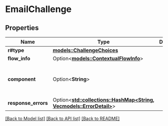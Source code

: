 # EmailChallenge

## Properties

Name | Type | Description | Notes
------------ | ------------- | ------------- | -------------
**r#type** | [**models::ChallengeChoices**](ChallengeChoices.md) |  | 
**flow_info** | Option<[**models::ContextualFlowInfo**](ContextualFlowInfo.md)> |  | [optional]
**component** | Option<**String**> |  | [optional][default to ak-stage-email]
**response_errors** | Option<[**std::collections::HashMap<String, Vec<models::ErrorDetail>>**](Vec.md)> |  | [optional]

[[Back to Model list]](../README.md#documentation-for-models) [[Back to API list]](../README.md#documentation-for-api-endpoints) [[Back to README]](../README.md)


